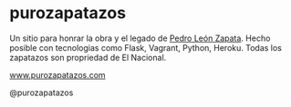 # purozapatazos

Un sitio para honrar la obra y el legado de [Pedro León Zapata](http://www.purozapatazos.com/acerca/). Hecho posible con tecnologias como Flask, Vagrant, Python, Heroku. Todas los zapatazos son propriedad de El Nacional.

www.purozapatazos.com

@purozapatazos







